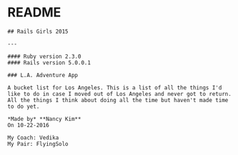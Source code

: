 # README

    ## Rails Girls 2015 
    
    ---
    
    #### Ruby version 2.3.0
    #### Rails version 5.0.0.1

    ### L.A. Adventure App
    
    A bucket list for Los Angeles. This is a list of all the things I'd like to do in case I moved out of Los Angeles and never got to return. All the things I think about doing all the time but haven't made time to do yet.
    
    *Made by* **Nancy Kim**  
    On 10-22-2016  
    
    My Coach: Vedika  
    My Pair: FlyingSolo
    